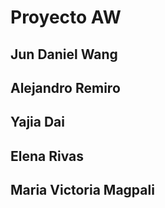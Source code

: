 # Proyecto AW

## Jun Daniel Wang
## Alejandro Remiro
## Yajia Dai
## Elena Rivas
## Maria Victoria Magpali
